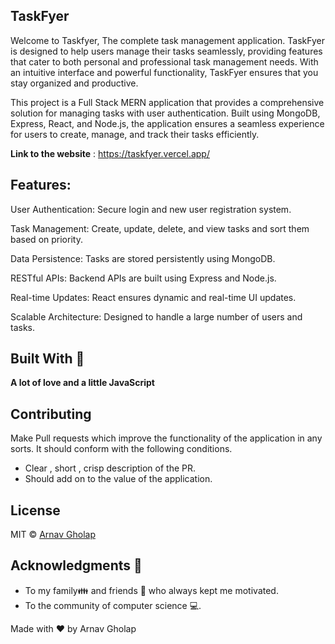 ## **TaskFyer**

Welcome to Taskfyer, The complete task management application. TaskFyer is designed to help users manage their tasks seamlessly, providing features that cater to both personal and professional task management needs. With an intuitive interface and powerful functionality, TaskFyer ensures that you stay organized and productive.

This project is a Full Stack MERN application that provides a comprehensive solution for managing tasks with user authentication. Built using MongoDB, Express, React, and Node.js, the application ensures a seamless experience for users to create, manage, and track their tasks efficiently.

**Link to the website** : https://taskfyer.vercel.app/

## Features:

User Authentication: Secure login and new user registration system. 

Task Management: Create, update, delete, and view tasks and sort them based on priority.

Data Persistence: Tasks are stored persistently using MongoDB.

RESTful APIs: Backend APIs are built using Express and Node.js.

Real-time Updates: React ensures dynamic and real-time UI updates.

Scalable Architecture: Designed to handle a large number of users and tasks.

## Built With 🎯
**A lot of love and a little JavaScript**

## Contributing 

Make Pull requests which improve the functionality of the application in any sorts. It should conform with the following conditions. 
* Clear , short , crisp description of the PR. 
* Should add on to the value of the application.

## License

MIT © [Arnav Gholap](https://github.com/arnavgholap)

## Acknowledgments 💖

* To my family👪  and friends 👫 who always kept me motivated.
* To the community of computer science 💻.

Made with ❤ by Arnav Gholap
